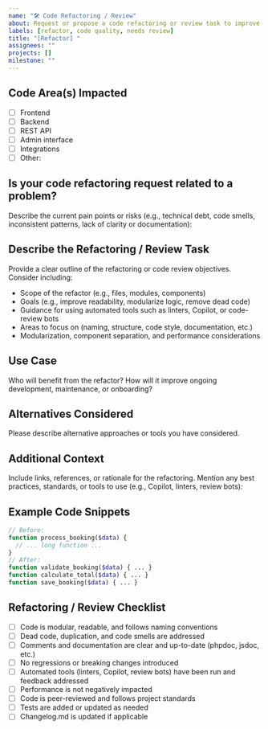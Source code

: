 ```yaml
---
name: "🛠️ Code Refactoring / Review"
about: Request or propose a code refactoring or review task to improve code quality, maintainability, and consistency in this WordPress project
labels: [refactor, code quality, needs review]
title: "[Refactor] "
assignees: ""
projects: []
milestone: ""
---
```


## Code Area(s) Impacted

- [ ] Frontend
- [ ] Backend
- [ ] REST API
- [ ] Admin interface
- [ ] Integrations
- [ ] Other:

## Is your code refactoring request related to a problem?

Describe the current pain points or risks (e.g., technical debt, code smells, inconsistent patterns, lack of clarity or documentation):

## Describe the Refactoring / Review Task

Provide a clear outline of the refactoring or code review objectives. Consider including:

- Scope of the refactor (e.g., files, modules, components)
- Goals (e.g., improve readability, modularize logic, remove dead code)
- Guidance for using automated tools such as linters, Copilot, or code-review bots
- Areas to focus on (naming, structure, code style, documentation, etc.)
- Modularization, component separation, and performance considerations

## Use Case

Who will benefit from the refactor? How will it improve ongoing development, maintenance, or onboarding?

## Alternatives Considered

Please describe alternative approaches or tools you have considered.

## Additional Context

Include links, references, or rationale for the refactoring. Mention any best practices, standards, or tools to use (e.g., Copilot, linters, review bots):

## Example Code Snippets

```php
// Before:
function process_booking($data) {
  // ... long function ...
}
// After:
function validate_booking($data) { ... }
function calculate_total($data) { ... }
function save_booking($data) { ... }
```

## Refactoring / Review Checklist

- [ ] Code is modular, readable, and follows naming conventions
- [ ] Dead code, duplication, and code smells are addressed
- [ ] Comments and documentation are clear and up-to-date (phpdoc, jsdoc, etc.)
- [ ] No regressions or breaking changes introduced
- [ ] Automated tools (linters, Copilot, review bots) have been run and feedback addressed
- [ ] Performance is not negatively impacted
- [ ] Code is peer-reviewed and follows project standards
- [ ] Tests are added or updated as needed
- [ ] Changelog.md is updated if applicable

